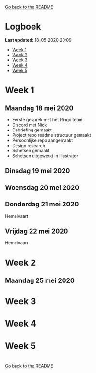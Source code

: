 [Go back to the README](https://github.com/martendebruijn/meesterproef-1920)

#

# Logboek

**Last updated:** 18-05-2020 20:09

- [Week 1](#week-1)
- [Week 2](#week-2)
- [Week 3](#week-3)
- [Week 4](#week-4)
- [Week 5](#week-5)

# Week 1

## Maandag 18 mei 2020

- Eerste gesprek met het Ringo team
- Discord met Nick
- Debriefing gemaakt
- Project repo readme structuur gemaakt
- Persoonlijke repo aangemaakt
- Design research
- Schetsen gemaakt
- Schetsen uitgewerkt in Illustrator

## Dinsdag 19 mei 2020

## Woensdag 20 mei 2020

## Donderdag 21 mei 2020

Hemelvaart

## Vrijdag 22 mei 2020

Hemelvaart

# Week 2

## Maandag 25 mei 2020

# Week 3

# Week 4

# Week 5

#

[Go back to the README](https://github.com/martendebruijn/meesterproef-1920)

